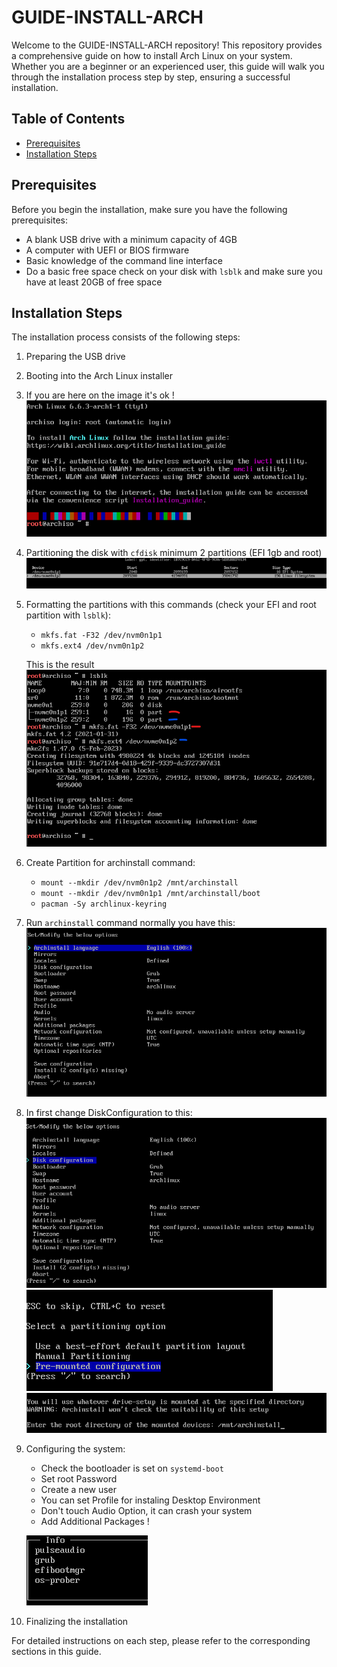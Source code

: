 # GUIDE-INSTALL-ARCH

Welcome to the GUIDE-INSTALL-ARCH repository! This repository provides a comprehensive guide on how to install Arch Linux on your system. Whether you are a beginner or an experienced user, this guide will walk you through the installation process step by step, ensuring a successful installation.

## Table of Contents

- [Prerequisites](#prerequisites)
- [Installation Steps](#installation-steps)

## Prerequisites

Before you begin the installation, make sure you have the following prerequisites:

- A blank USB drive with a minimum capacity of 4GB
- A computer with UEFI or BIOS firmware
- Basic knowledge of the command line interface
- Do a basic free space check on your disk with `lsblk` and make sure you have at least 20GB of free space

## Installation Steps

The installation process consists of the following steps:

1. Preparing the USB drive
2. Booting into the Arch Linux installer
3. If you are here on the image it's ok ! ![](images/image1.png)
4. Partitioning the disk with `cfdisk` minimum 2 partitions (EFI 1gb and root) ![](images/image2.png)
5. Formatting the partitions with this commands (check your EFI and root partition with `lsblk`):
    - `mkfs.fat -F32 /dev/nvm0n1p1`
    - `mkfs.ext4 /dev/nvm0n1p2`
    
    This is the result ![](images/image3.png)
6. Create Partition for archinstall command:
    - `mount --mkdir /dev/nvm0n1p2 /mnt/archinstall`
    - `mount --mkdir /dev/nvm0n1p1 /mnt/archinstall/boot`
    - `pacman -Sy archlinux-keyring`
7. Run `archinstall` command normally you have this: ![](images/image4.png)

8. In first change DiskConfiguration to this: ![](images/image5.png) ![](images/image6.png) ![](images/image7.png)

8. Configuring the system:
    - Check the bootloader is set on `systemd-boot`
    - Set root Password
    - Create a new user
    - You can set Profile for instaling Desktop Environment
    - Don't touch Audio Option, it can crash your system
    - Add Additional Packages !
    
    ![](images/image8.png)
9. Finalizing the installation

For detailed instructions on each step, please refer to the corresponding sections in this guide.